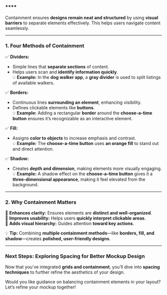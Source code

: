 ### ****

Containment ensures **designs remain neat and structured** by using **visual barriers** to separate elements effectively. This helps users navigate content seamlessly.

---

### **1. Four Methods of Containment**
✅ **Dividers:**  
- Simple lines that **separate sections** of content.  
- Helps users scan and **identify information quickly**.  
💡 **Example:** In the **dog walker app**, a **gray divider** is used to split listings of available walkers.

✅ **Borders:**  
- Continuous lines **surrounding an element**, enhancing visibility.  
- Defines clickable elements like **buttons**.  
💡 **Example:** Adding a rectangular **border** around the **choose-a-time button** ensures it’s recognizable as an interactive element.

✅ **Fill:**  
- Assigns **color to objects** to increase emphasis and contrast.  
💡 **Example:** The **choose-a-time button** uses **an orange fill** to stand out and direct attention.

✅ **Shadow:**  
- Creates **depth and dimension**, making elements more visually engaging.  
💡 **Example:** A shadow effect on the **choose-a-time button** gives it a **three-dimensional appearance**, making it feel elevated from the background.

---

### **2. Why Containment Matters**
🔹 **Enhances clarity:** Ensures elements are **distinct and well-organized**.  
🔹 **Improves usability:** Helps users **quickly interpret clickable areas**.  
🔹 **Adds visual hierarchy:** Guides attention **toward key actions**.  

💡 **Tip:** Combining **multiple containment methods**—like **borders, fill, and shadow**—creates **polished, user-friendly designs**.

---

### **Next Steps: Exploring Spacing for Better Mockup Design**
Now that you’ve integrated **grids and containment**, you’ll dive into **spacing techniques** to further refine the aesthetics of your design.

Would you like guidance on balancing containment elements in your layout? Let’s refine your mockup together!